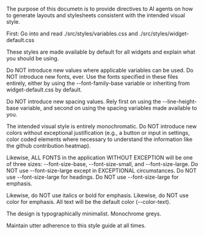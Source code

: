 The purpose of this documetn is to provide directives to AI agents on how to generate layouts and stylesheets consistent with the intended visual style.

First: Go into and read ./src/styles/variables.css and ./src/styles/widget-default.css

These styles are made available by default for all widgets and explain what you should be using.

Do NOT introduce new values where applicable variables can be used. Do NOT introduce new fonts, ever.
Use the fonts specified in these files entirely, either by using the --font-family-base variable or inheriting from widget-default.css by default.

Do NOT introduce new spacing values. Rely first on using the --line-height-base variable, and second on using the spacing variables made available to you.

The intended visual style is entirely monochromatic. Do NOT introduce new colors without exceptional justification (e.g., a button or input in settings, color coded elements where necessary to understand the information like the github contribution heatmap).

Likewise, ALL FONTS in the application WITHOUT EXCEPTION will be one of three sizes: --font-size-base, --font-size-small, and --font-size-large. Do NOT use --font-size-large except in EXCEPTIONAL circumstances. Do NOT use --font-size-large for headings. Do NOT use --font-size-large for emphasis.

Likewise, do NOT use italics or bold for emphasis. Likewise, do NOT use color for emphasis. All text will be the default color (--color-text).

The design is typographically minimalist. Monochrome greys.

Maintain utter adherence to this style guide at all times.